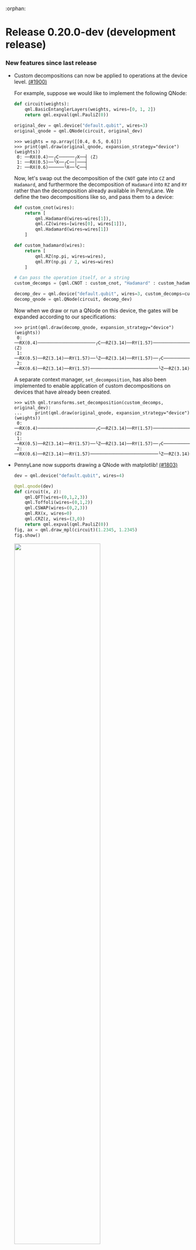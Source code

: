 :orphan:

# Release 0.20.0-dev (development release)

<h3>New features since last release</h3>

* Custom decompositions can now be applied to operations at the device level.
  [(#1900)](https://github.com/PennyLaneAI/pennylane/pull/1900)

  For example, suppose we would like to implement the following QNode:

  ```python
  def circuit(weights):
      qml.BasicEntanglerLayers(weights, wires=[0, 1, 2])
      return qml.expval(qml.PauliZ(0))

  original_dev = qml.device("default.qubit", wires=3)
  original_qnode = qml.QNode(circuit, original_dev)
  ```

  ```pycon
  >>> weights = np.array([[0.4, 0.5, 0.6]])
  >>> print(qml.draw(original_qnode, expansion_strategy="device")(weights))
   0: ──RX(0.4)──╭C──────╭X──┤ ⟨Z⟩
   1: ──RX(0.5)──╰X──╭C──│───┤
   2: ──RX(0.6)──────╰X──╰C──┤
  ```

  Now, let's swap out the decomposition of the `CNOT` gate into `CZ`
  and `Hadamard`, and furthermore the decomposition of `Hadamard` into
  `RZ` and `RY` rather than the decomposition already available in PennyLane.
  We define the two decompositions like so, and pass them to a device:

  ```python
  def custom_cnot(wires):
      return [
          qml.Hadamard(wires=wires[1]),
          qml.CZ(wires=[wires[0], wires[1]]),
          qml.Hadamard(wires=wires[1])
      ]

  def custom_hadamard(wires):
      return [
          qml.RZ(np.pi, wires=wires),
          qml.RY(np.pi / 2, wires=wires)
      ]

  # Can pass the operation itself, or a string
  custom_decomps = {qml.CNOT : custom_cnot, "Hadamard" : custom_hadamard}

  decomp_dev = qml.device("default.qubit", wires=3, custom_decomps=custom_decomps)
  decomp_qnode = qml.QNode(circuit, decomp_dev)
  ```

  Now when we draw or run a QNode on this device, the gates will be expanded
  according to our specifications:

  ```pycon
  >>> print(qml.draw(decomp_qnode, expansion_strategy="device")(weights))
   0: ──RX(0.4)──────────────────────╭C──RZ(3.14)──RY(1.57)──────────────────────────╭Z──RZ(3.14)──RY(1.57)──┤ ⟨Z⟩
   1: ──RX(0.5)──RZ(3.14)──RY(1.57)──╰Z──RZ(3.14)──RY(1.57)──╭C──────────────────────│───────────────────────┤
   2: ──RX(0.6)──RZ(3.14)──RY(1.57)──────────────────────────╰Z──RZ(3.14)──RY(1.57)──╰C──────────────────────┤
  ```

  A separate context manager, `set_decomposition`, has also been implemented to enable
  application of custom decompositions on devices that have already been created.

  ```pycon
  >>> with qml.transforms.set_decomposition(custom_decomps, original_dev):
  ...     print(qml.draw(original_qnode, expansion_strategy="device")(weights))
   0: ──RX(0.4)──────────────────────╭C──RZ(3.14)──RY(1.57)──────────────────────────╭Z──RZ(3.14)──RY(1.57)──┤ ⟨Z⟩
   1: ──RX(0.5)──RZ(3.14)──RY(1.57)──╰Z──RZ(3.14)──RY(1.57)──╭C──────────────────────│───────────────────────┤
   2: ──RX(0.6)──RZ(3.14)──RY(1.57)──────────────────────────╰Z──RZ(3.14)──RY(1.57)──╰C──────────────────────┤
  ```

* PennyLane now supports drawing a QNode with matplotlib!
  [(#1803)](https://github.com/PennyLaneAI/pennylane/pull/1803)

  ```python
  dev = qml.device("default.qubit", wires=4)

  @qml.qnode(dev)
  def circuit(x, z):
      qml.QFT(wires=(0,1,2,3))
      qml.Toffoli(wires=(0,1,2))
      qml.CSWAP(wires=(0,2,3))
      qml.RX(x, wires=0)
      qml.CRZ(z, wires=(3,0))
      return qml.expval(qml.PauliZ(0))
  fig, ax = qml.draw_mpl(circuit)(1.2345, 1.2345)
  fig.show()
  ```

  <img src="https://pennylane.readthedocs.io/en/latest/_static/draw_mpl_qnode/main_example.png" width=70%/>

* It is now possible to use TensorFlow's [AutoGraph
  mode](https://www.tensorflow.org/guide/function) with QNodes on all devices and with arbitrary
  differentiation methods. Previously, AutoGraph mode only support `diff_method="backprop"`. This
  will result in significantly more performant model execution, at the cost of a more expensive
  initial compilation. [(#1866)](https://github.com/PennyLaneAI/pennylane/pull/1886)

  Use AutoGraph to convert your QNodes or cost functions into TensorFlow
  graphs by decorating them with `@tf.function`:

  ```python
  dev = qml.device("lightning.qubit", wires=2)

  @qml.beta.qnode(dev, diff_method="adjoint", interface="tf", max_diff=1)
  def circuit(x):
      qml.RX(x[0], wires=0)
      qml.RY(x[1], wires=1)
      return qml.expval(qml.PauliZ(0) @ qml.PauliZ(1)), qml.expval(qml.PauliZ(0))

  @tf.function
  def cost(x):
      return tf.reduce_sum(circuit(x))

  x = tf.Variable([0.5, 0.7], dtype=tf.float64)

  with tf.GradientTape() as tape:
      loss = cost(x)

  grad = tape.gradient(loss, x)
  ```

  The initial execution may take slightly longer than when executing the circuit in
  eager mode; this is because TensorFlow is tracing the function to create the graph.
  Subsequent executions will be much more performant.

  Note that using AutoGraph with backprop-enabled devices, such as `default.qubit`,
  will yield the best performance.

  For more details, please see the [TensorFlow AutoGraph
  documentation](https://www.tensorflow.org/guide/function).

* `qml.math.scatter_element_add` now supports adding multiple values at
  multiple indices with a single function call, in all interfaces
  [(#1864)](https://github.com/PennyLaneAI/pennylane/pull/1864)

  For example, we may set five values of a three-dimensional tensor
  in the following way:

  ```pycon
  >>> X = tf.zeros((3, 2, 9), dtype=tf.float64)
  >>> indices = [(0, 0, 1, 2, 2), (0, 0, 0, 0, 1), (1, 3, 8, 6, 7)]
  >>> values = [0.1 * i for i in range(5)]
  >>> qml.math.scatter_element_add(X, indices, values)
  <tf.Tensor: shape=(3, 2, 9), dtype=float64, numpy=
  array([[[0., 1., 0., 2., 0., 0., 0., 0., 0.],
          [0., 0., 0., 0., 0., 0., 0., 0., 0.]],

         [[0., 0., 0., 0., 0., 0., 0., 0., 3.],
          [0., 0., 0., 0., 0., 0., 0., 0., 0.]],

         [[0., 0., 0., 0., 0., 0., 4., 0., 0.],
          [0., 0., 0., 0., 0., 0., 0., 5., 0.]]])>
  ```

* The `qml.fourier.reconstruct` function is added. It can be used to
  reconstruct QNodes outputting expectation values along a specified
  parameter dimension, with a minimal number of calls to the
  original QNode. The returned
  reconstruction is exact and purely classical, and can be evaluated
  without any quantum executions.
  [(#1864)](https://github.com/PennyLaneAI/pennylane/pull/1864)

  The reconstruction technique differs for functions with equidistant frequencies
  that are reconstructed using the function value at equidistant sampling points, and
  for functions with arbitrary frequencies reconstructed using arbitrary sampling points.

  As an example, consider the following QNode:

  ```python
  dev = qml.device("default.qubit", wires=2)

  @qml.qnode(dev)
  def circuit(x, Y, f=1.0):
      qml.RX(f * x, wires=0)
      qml.RY(Y[0], wires=0)
      qml.RY(Y[1], wires=1)
      qml.CNOT(wires=[0, 1])
      qml.RY(3 * Y[1], wires=1)
      return qml.expval(qml.PauliZ(0) @ qml.PauliZ(1))
  ```

  It has three variational parameters overall: A scalar input `x`
  and an array-valued input `Y` with two entries. Additionally, we can
  tune the dependence on `x` with the frequency `f`.
  We then can reconstruct the QNode output function with respect to `x` via

  ```pycon
  >>> x = 0.3
  >>> Y = np.array([0.1, -0.9])
  >>> rec = qml.fourier.reconstruct(circuit, ids="x", nums_frequency={"x": {0: 1}})(x, Y)
  >>> rec
  {'x': {0: <function pennylane.fourier.reconstruct._reconstruct_equ.<locals>._reconstruction(x)>}}
  ```

  As we can see, we get a nested dictionary in the format of the input `nums_frequency`
  with functions as values. These functions are simple float-to-float callables:

  ```pycon
  >>> univariate = rec["x"][0]
  >>> univariate(x)
  -0.880208251507
  ```

  For more details on usage, reconstruction cost and differentiability support, please see the
  [fourier.reconstruct docstring](https://pennylane.readthedocs.io/en/latest/code/api/pennylane.fourier.reconstruct.html).

* A thermal relaxation channel is added to the Noisy channels. The channel description can be
  found on the supplementary information of [Quantum classifier with tailored quantum kernels](https://arxiv.org/abs/1909.02611).
  [(#1766)](https://github.com/PennyLaneAI/pennylane/pull/1766)

* Added the identity observable to be an operator. Now we can explicitly call the identity
  operation on our quantum circuits for both qubit and CV devices.
  [(#1829)](https://github.com/PennyLaneAI/pennylane/pull/1829)

* For Hamiltonians whose eigenvalue frequency spectrum is known, `qml.gradients.get_shift_rule` is
  a function that computes the generalized parameter shift rules for the time evolution.
  [(#1788)](https://github.com/PennyLaneAI/pennylane/pull/1788)

  Given a Hamiltonian's frequency spectrum of `R` unique frequencies, `qml.gradients.get_shift_rule`
  returns the parameter shift rules to compute expectation value gradients of the Hamiltonian's
  time parameter using `2R` shifted cost function evaluations. This becomes cheaper than
  the standard application of the chain rule and two-term shift rule when `R` is less than the
  number of Pauli words in the Hamiltonian generator.

  For example, a four-term shift rule is generated for the frequency spectrum `[1, 2]`, which
  corresponds to a generator eigenspectrum of e.g., `[-1, 0, 1]`:

  ```pycon
  >>> frequencies = (1,2)
  >>> grad_recipe = qml.gradients.get_shift_rule(frequencies)
  >>> grad_recipe
  ([[0.8535533905932737, 1, 0.7853981633974483], [-0.14644660940672624, 1, 2.356194490192345],
    [-0.8535533905932737, 1, -0.7853981633974483], [0.14644660940672624, 1, -2.356194490192345]],)
  ```

  As we can see, `get_shift_rule` returns a tuple containing a list of four nested lists for the
  four term parameter shift rule. Each term :math:`[c_i, a_i, s_i]` specifies a term in the
  gradient reconstructed via parameter shifts as

  .. math:: \frac{\partial}{\partial\phi_k}f = \sum_{i} c_i f(a_i \phi_k + s_i).

* A circuit template for time evolution under a commuting Hamiltonian utilizing generalized
  parameter shift rules for cost function gradients is available as `qml.CommutingEvolution`.
  [(#1788)](https://github.com/PennyLaneAI/pennylane/pull/1788)

  If the template is handed a frequency spectrum during its instantiation, then `get_shift_rule`
  is internally called to obtain the general parameter shift rules with respect to
  `CommutingEvolution`'s :math:`t` parameter, otherwise the shift rule for a decomposition of
  `CommutingEvolution` will be used.

  The template can be initialized within a `qnode` as:

  ```python
  import pennylane as qml

  n_wires = 2
  dev = qml.device('default.qubit', wires=n_wires)

  coeffs = [1, -1]
  obs = [qml.PauliX(0) @ qml.PauliY(1), qml.PauliY(0) @ qml.PauliX(1)]
  hamiltonian = qml.Hamiltonian(coeffs, obs)
  frequencies = [2,4]

  @qml.qnode(dev)
  def circuit(time):
      qml.PauliX(0)
      qml.CommutingEvolution(hamiltonian, time, frequencies)
      return qml.expval(qml.PauliZ(0))
  ```

  Note that there is no internal validation that 1) the input `qml.Hamiltonian` is fully commuting
  and 2) the eigenvalue frequency spectrum is correct, since these checks become
  prohibitively expensive for large Hamiltonians.

* The qml.Barrier() operator has been added. With it we can separate blocks in compilation or use it as a visual tool.
  [(#1844)](https://github.com/PennyLaneAI/pennylane/pull/1844)

* Added density matrix initialization gate for mixed state simulation. [(#1686)](https://github.com/PennyLaneAI/pennylane/issues/1686)

* The `merge_amplitude_embedding` transformation has been created to automatically merge all gates of this type into one.
  [(#1933)](https://github.com/PennyLaneAI/pennylane/pull/1933)

<h3>Improvements</h3>

* Tests do not loop over automatically imported and instantiated operations any more,

* The QNode has been re-written to support batch execution across the board,
  custom gradients, better decomposition strategies, and higher-order derivatives.
  [(#1807)](https://github.com/PennyLaneAI/pennylane/pull/1807)

  - Internally, if multiple circuits are generated for simultaneous execution, they
    will be packaged into a single job for execution on the device. This can lead to
    significant performance improvement when executing the QNode on remote
    quantum hardware or simulator devices with parallelization capabilities.

  - Custom gradient transforms can be specified as the differentiation method:

    ```python
    @qml.gradients.gradient_transform
    def my_gradient_transform(tape):
        ...
        return tapes, processing_fn

    @qml.qnode(dev, diff_method=my_gradient_transform)
    def circuit():
    ```

  - Arbitrary :math:`n`-th order derivatives are supported on hardware using gradient transforms
    such as the parameter-shift rule. To specify that an :math:`n`-th order derivative of a QNode
    will be computed, the `max_diff` argument should be set. By default, this is set to 1
    (first-order derivatives only). Increasing this value allows for higher order derivatives to be
    extracted, at the cost of additional (classical) computational overhead during the backwards
    pass.

  - When decomposing the circuit, the default decomposition strategy `expansion_strategy="gradient"`
    will prioritize decompositions that result in the smallest number of parametrized operations
    required to satisfy the differentiation method. While this may lead to a slight increase in
    classical processing, it significantly reduces the number of circuit evaluations needed to
    compute gradients of complicated unitaries.

    To return to the old behaviour, `expansion_strategy="device"` can be specified.

  Note that the old QNode remains accessible at `@qml.qnode_old.qnode`, however this will
  be removed in the next release.

* Tests do not loop over automatically imported and instantiated operations any more,
  which was opaque and created unnecessarily many tests.
  [(#1895)](https://github.com/PennyLaneAI/pennylane/pull/1895)

* A `decompose()` method has been added to the `Operator` class such that we can
  obtain (and queue) decompositions directly from instances of operations.
  [(#1873)](https://github.com/PennyLaneAI/pennylane/pull/1873)

  ```pycon
  >>> op = qml.PhaseShift(0.3, wires=0)
  >>> op.decompose()
  [RZ(0.3, wires=[0])]
  ```

* ``qml.circuit_drawer.tape_mpl`` produces a matplotlib figure and axes given a tape.
  [(#1787)](https://github.com/PennyLaneAI/pennylane/pull/1787)

* AngleEmbedding now supports `batch_params` decorator. [(#1812)](https://github.com/PennyLaneAI/pennylane/pull/1812)

* BasicEntanglerLayers now supports `batch_params` decorator. [(#1883)](https://github.com/PennyLaneAI/pennylane/pull/1883)

* MottonenStatePreparation now supports `batch_params` decorator. [(#1893)](https://github.com/PennyLaneAI/pennylane/pull/1893)

* CircuitDrawer now supports a `max_length` argument to help prevent text overflows when printing circuits to the CLI. [#1841](https://github.com/PennyLaneAI/pennylane/pull/1841)

* Interferometer is now a class with `shape` method. [(#1943)](https://github.com/PennyLaneAI/pennylane/pull/1943)

<h3>Breaking changes</h3>

* The `par_domain` attribute in the operator class has been removed.
  [(#1907)](https://github.com/PennyLaneAI/pennylane/pull/1907)

- The `mutable` keyword argument has been removed from the QNode.
  [(#1807)](https://github.com/PennyLaneAI/pennylane/pull/1807)

- The reversible QNode differentiation method has been removed.
  [(#1807)](https://github.com/PennyLaneAI/pennylane/pull/1807)

* `QuantumTape.trainable_params` now is a list instead of a set. This
  means that `tape.trainable_params` will return a list unlike before,
  but setting the `trainable_params` with a set works exactly as before.
  [(#1904)](https://github.com/PennyLaneAI/pennylane/pull/1904)

* The `num_params` attribute in the operator class is now dynamic. This makes it easier
  to define operator subclasses with a flexible number of parameters.
  [(#1898)](https://github.com/PennyLaneAI/pennylane/pull/1898)

* The static method `decomposition()`, formerly in the `Operation` class, has
  been moved to the base `Operator` class.
  [(#1873)](https://github.com/PennyLaneAI/pennylane/pull/1873)

* `DiagonalOperation` is not a separate subclass any more.
  [(#1889)](https://github.com/PennyLaneAI/pennylane/pull/1889)

  Instead, devices can check for the diagonal
  property using attributes:

  ``` python
  from pennylane.ops.qubit.attributes import diagonal_in_z_basis

  if op in diagonal_in_z_basis:
      # do something
  ```

<h3>Deprecations</h3>

<h3>Bug fixes</h3>

* Fixes a bug where batch transforms would mutate a QNodes execution options.
  [(#1934)](https://github.com/PennyLaneAI/pennylane/pull/1934)

* `qml.draw` now supports arbitrary templates with matrix parameters.
  [(#1917)](https://github.com/PennyLaneAI/pennylane/pull/1917)

* `QuantumTape.trainable_params` now is a list instead of a set, making
  it more stable in very rare edge cases.
  [(#1904)](https://github.com/PennyLaneAI/pennylane/pull/1904)

* `ExpvalCost` now returns corrects results shape when `optimize=True` with
  shots batch.
  [(#1897)](https://github.com/PennyLaneAI/pennylane/pull/1897)

* `qml.circuit_drawer.MPLDrawer` was slightly modified to work with
  matplotlib version 3.5.
  [(#1899)](https://github.com/PennyLaneAI/pennylane/pull/1899)

* `qml.CSWAP` and `qml.CRot` now define `control_wires`, and `qml.SWAP`
  returns the default empty wires object.
  [(#1830)](https://github.com/PennyLaneAI/pennylane/pull/1830)

* The `requires_grad` attribute of `qml.numpy.tensor` objects is now
  preserved when pickling/unpickling the object.
  [(#1856)](https://github.com/PennyLaneAI/pennylane/pull/1856)

* Device tests no longer throw warnings about the `requires_grad`
  attribute of variational parameters.
  [(#1913)](https://github.com/PennyLaneAI/pennylane/pull/1913)

* `AdamOptimizer` and `AdagradOptimizer` had small fixes to their
  optimization step updates.
  [(#1929)](https://github.com/PennyLaneAI/pennylane/pull/1929)

<h3>Documentation</h3>

* Added examples in documentation for some operations.
  [(#1902)](https://github.com/PennyLaneAI/pennylane/pull/1902)

* Improves the Developer's Guide Testing document.
  [(#1896)](https://github.com/PennyLaneAI/pennylane/pull/1896)

* Add documentation example for AngleEmbedding, BasisEmbedding, StronglyEntanglingLayers, SqueezingEmbedding, DisplacementEmbedding,
  MottonenStatePreparation and Interferometer.
  [(#1910)](https://github.com/PennyLaneAI/pennylane/pull/1910)
  [(#1908)](https://github.com/PennyLaneAI/pennylane/pull/1908)
  [(#1912)](https://github.com/PennyLaneAI/pennylane/pull/1912)
  [(#1920)](https://github.com/PennyLaneAI/pennylane/pull/1920)
  [(#1936)](https://github.com/PennyLaneAI/pennylane/pull/1936)
  [(#1937)](https://github.com/PennyLaneAI/pennylane/pull/1937)

<h3>Contributors</h3>

This release contains contributions from (in alphabetical order):

Guillermo Alonso-Linaje, Samuel Banning, Benjamin Cordier, Olivia Di Matteo,
David Ittah, Josh Izaac, Jalani Kanem, Ankit Khandelwal, Shumpei Kobayashi,
Robert Lang, Christina Lee, Cedric Lin, Alejandro Montanez, Romain Moyard,
Maria Schuld, Jay Soni, David Wierichs
